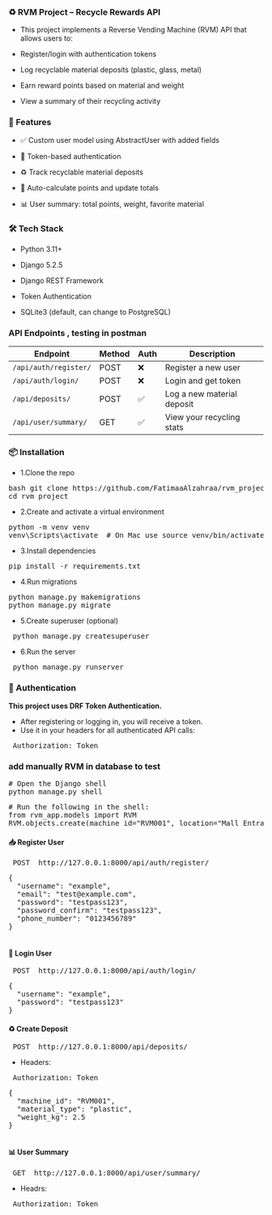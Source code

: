 ### ♻️ RVM Project – Recycle Rewards API
- This project implements a Reverse Vending Machine (RVM) API that allows users to:

- Register/login with authentication tokens

- Log recyclable material deposits (plastic, glass, metal)

- Earn reward points based on material and weight

- View a summary of their recycling activity

### 🚀 Features
- ✅ Custom user model using AbstractUser with added fields

- 🔐 Token-based authentication

- ♻️ Track recyclable material deposits

- 🏅 Auto-calculate points and update totals

- 📊 User summary: total points, weight, favorite material


### 🛠 Tech Stack
- Python 3.11+

- Django 5.2.5

- Django REST Framework

- Token Authentication

- SQLite3 (default, can change to PostgreSQL)


### API Endpoints , testing in postman 

| Endpoint                | Method | Auth | Description                  |
|-------------------------|--------|------|------------------------------|
| `/api/auth/register/`  | POST   | ❌   | Register a new user          |
| `/api/auth/login/`     | POST   | ❌   | Login and get token          |
| `/api/deposits/`       | POST   | ✅   | Log a new material deposit   |
| `/api/user/summary/`   | GET    | ✅   | View your recycling stats    |


### 📦 Installation
- 1.Clone the repo
<pre lang="markdown">bash git clone https://github.com/FatimaaAlzahraa/rvm_project.git 
cd rvm_project </pre>

- 2.Create and activate a virtual environment
<pre lang="markdown">python -m venv venv
venv\Scripts\activate  # On Mac use source venv/bin/activate </pre>

- 3.Install dependencies
<pre lang="markdown">pip install -r requirements.txt </pre>

- 4.Run migrations
<pre lang="markdown">python manage.py makemigrations
python manage.py migrate </pre>

- 5.Create superuser (optional)
<pre lang="markdown"> python manage.py createsuperuser </pre>

- 6.Run the server
<pre lang="markdown"> python manage.py runserver </pre>

### 🔐 Authentication
**This project uses DRF Token Authentication.** 
- After registering or logging in, you will receive a token.
- Use it in your headers for all authenticated API calls:
<pre lang="markdown"> Authorization: Token <your_token_here> </pre>

### add manually RVM in database to test 
<pre lang="markdown"># Open the Django shell
python manage.py shell</pre>

<pre lang="markdown"># Run the following in the shell:
from rvm_app.models import RVM
RVM.objects.create(machine_id="RVM001", location="Mall Entrance", is_active=True)  </pre>

#### 📥 Register User
<pre lang="markdown"> POST  http://127.0.0.1:8000/api/auth/register/ </pre>

<pre lang="markdown">
{
  "username": "example",
  "email": "test@example.com",
  "password": "testpass123",
  "password_confirm": "testpass123",
  "phone_number": "0123456789"
}
 </pre>


#### 🔑 Login User
<pre lang="markdown"> POST  http://127.0.0.1:8000/api/auth/login/ </pre>

<pre lang="markdown">
{
  "username": "example",
  "password": "testpass123"
}
</pre>


#### ♻️ Create Deposit 
<pre lang="markdown"> POST  http://127.0.0.1:8000/api/deposits/ </pre>

- Headers:
<pre lang="markdown"> Authorization: Token <your_token>  </pre>

<pre lang="markdown">
{
  "machine_id": "RVM001",
  "material_type": "plastic",
  "weight_kg": 2.5
}
 </pre>


#### 📊 User Summary
<pre lang="markdown"> GET  http://127.0.0.1:8000/api/user/summary/ </pre>

- Headrs: 
<pre lang="markdown"> Authorization: Token <your_token>  </pre>
